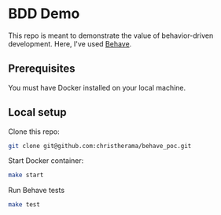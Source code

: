 # BDD Demo
This repo is meant to demonstrate the value of behavior-driven development. Here, I've used [Behave](https://behave.readthedocs.io/en/latest/).

## Prerequisites
You must have Docker installed on your local machine.

## Local setup
Clone this repo:
```bash
git clone git@github.com:christherama/behave_poc.git
```

Start Docker container:
```bash
make start
```

Run Behave tests
```bash
make test
```
